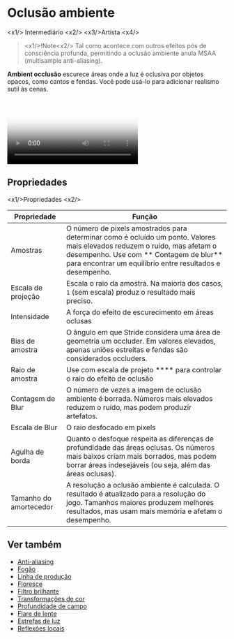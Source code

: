 # Oclusão ambiente

<x1\/> Intermediário <x2\/>
<x3\/>Artista <x4\/>

> <x1\/>!Note<x2\/>
> Tal como acontece com outros efeitos pós de consciência profunda, permitindo a oclusão ambiente anula MSAA (multisample anti-aliasing).

**Ambient occlusão** escurece áreas onde a luz é oclusiva por objetos opacos, como cantos e fendas. Você pode usá-lo para adicionar realismo sutil às cenas.

<p>
<video autoplay loop class="responsive-video" poster="media/occlusion-on.jpg">
   <source src="media/occlusion.mp4" type="video/mp4">
</video>
</p>

## Propriedades

<x1\/>Propriedades <x2\/>

| Propriedade | Função |
|----------|---------
| Amostras | O número de pixels amostrados para determinar como é ocluído um ponto. Valores mais elevados reduzem o ruído, mas afetam o desempenho. Use com ** Contagem de blur** para encontrar um equilíbrio entre resultados e desempenho. |
| Escala de projeção | Escala o raio da amostra. Na maioria dos casos, `1` (sem escala) produz o resultado mais preciso. |
| Intensidade | A força do efeito de escurecimento em áreas oclusas |
| Bias de amostra | O ângulo em que Stride considera uma área de geometria um occluder. Em valores elevados, apenas uniões estreitas e fendas são considerados occluders. |
| Raio de amostra | Use com escala de projeto **** para controlar o raio do efeito de oclusão |
| Contagem de Blur | O número de vezes a imagem de oclusão ambiente é borrada. Números mais elevados reduzem o ruído, mas podem produzir artefatos. |
| Escala de Blur | O raio desfocado em pixels |
| Agulha de borda | Quanto o desfoque respeita as diferenças de profundidade das áreas oclusas. Os números mais baixos criam mais borrados, mas podem borrar áreas indesejáveis (ou seja, além das áreas oclusas). |
| Tamanho do amortecedor | A resolução a oclusão ambiente é calculada. O resultado é atualizado para a resolução do jogo. Tamanhos maiores produzem melhores resultados, mas usam mais memória e afetam o desempenho. |

## Ver também

* [Anti-aliasing](anti-aliasing.md)
* [Fogão](fog.md)
* [Linha de produção](outline.md)
* [Floresce](bloom.md)
* [Filtro brilhante](bright-filter.md)
* [Transformações de cor](color-transforms/index.md)
* [Profundidade de campo](depth-of-field.md)
* [Flare de lente](lens-flare.md)
* [Estrefas de luz](light-streaks.md)
* [Reflexões locais](local-reflections.md)